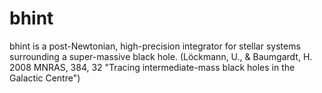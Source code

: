 bhint
=====

bhint is a post-Newtonian, high-precision integrator for stellar systems surrounding a super-massive black hole. (Löckmann, U., &amp; Baumgardt, H. 2008 MNRAS, 384, 32 "Tracing intermediate-mass black holes in the Galactic Centre")